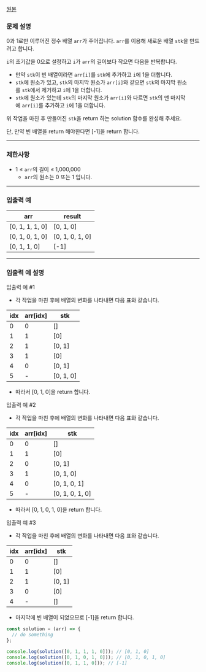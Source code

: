 [원본](https://school.programmers.co.kr/learn/courses/30/lessons/181859)

### **문제 설명**

0과 1로만 이루어진 정수 배열 `arr`가 주어집니다. `arr`를 이용해 새로운 배열 `stk`을 만드려고 합니다.

`i`의 초기값을 0으로 설정하고 `i`가 `arr`의 길이보다 작으면 다음을 반복합니다.

- 만약 `stk`이 빈 배열이라면 `arr[i]`를 `stk`에 추가하고 `i`에 1을 더합니다.
- `stk`에 원소가 있고, `stk`의 마지막 원소가 `arr[i]`와 같으면 `stk`의 마지막 원소를 `stk`에서 제거하고 `i`에 1을 더합니다.
- `stk`에 원소가 있는데 `stk`의 마지막 원소가 `arr[i]`와 다르면 `stk`의 맨 마지막에 `arr[i]`를 추가하고 `i`에 1을 더합니다.

위 작업을 마친 후 만들어진 `stk`을 return 하는 solution 함수를 완성해 주세요.

단, 만약 빈 배열을 return 해야한다면 [-1]을 return 합니다.

---

### 제한사항

- 1 ≤ `arr`의 길이 ≤ 1,000,000
  - `arr`의 원소는 0 또는 1 입니다.

---

### 입출력 예

| arr             | result          |
| --------------- | --------------- |
| [0, 1, 1, 1, 0] | [0, 1, 0]       |
| [0, 1, 0, 1, 0] | [0, 1, 0, 1, 0] |
| [0, 1, 1, 0]    | [-1]            |

---

### 입출력 예 설명

입출력 예 #1

- 각 작업을 마친 후에 배열의 변화를 나타내면 다음 표와 같습니다.

| idx | arr[idx] | stk       |
| --- | -------- | --------- |
| 0   | 0        | []        |
| 1   | 1        | [0]       |
| 2   | 1        | [0, 1]    |
| 3   | 1        | [0]       |
| 4   | 0        | [0, 1]    |
| 5   | -        | [0, 1, 0] |

- 따라서 [0, 1, 0]을 return 합니다.

입출력 예 #2

- 각 작업을 마친 후에 배열의 변화를 나타내면 다음 표와 같습니다.

| idx | arr[idx] | stk             |
| --- | -------- | --------------- |
| 0   | 0        | []              |
| 1   | 1        | [0]             |
| 2   | 0        | [0, 1]          |
| 3   | 1        | [0, 1, 0]       |
| 4   | 0        | [0, 1, 0, 1]    |
| 5   | -        | [0, 1, 0, 1, 0] |

- 따라서 [0, 1, 0, 1, 0]을 return 합니다.

입출력 예 #3

- 각 작업을 마친 후에 배열의 변화를 나타내면 다음 표와 같습니다.

| idx | arr[idx] | stk    |
| --- | -------- | ------ |
| 0   | 0        | []     |
| 1   | 1        | [0]    |
| 2   | 1        | [0, 1] |
| 3   | 0        | [0]    |
| 4   | -        | []     |

- 마지막에 빈 배열이 되었으므로 [-1]을 return 합니다.

```jsx
const solution = (arr) => {
  // do something
};

console.log(solution([0, 1, 1, 1, 0])); // [0, 1, 0]
console.log(solution([0, 1, 0, 1, 0])); // [0, 1, 0, 1, 0]
console.log(solution([0, 1, 1, 0])); // [-1]
```
